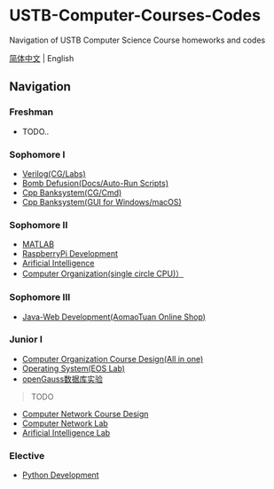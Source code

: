 # USTB-Computer-Courses-Codes

Navigation of USTB Computer Science Course homeworks and codes

[简体中文](https://github.com/WitchElaina/USTB-Computer-Courses-Codes/blob/master/README.md) | English

## Navigation

### Freshman

- TODO..

### Sophomore I

- [Verilog(CG/Labs)](https://github.com/WitchElaina/Verilog-CG-Works)
- [Bomb Defusion(Docs/Auto-Run Scripts)](https://github.com/WitchElaina/bomblab-auto-defuse)
- [Cpp Banksystem(CG/Cmd)](https://github.com/WitchElaina/BankSystem_CommandLineTools)
- [Cpp Banksystem(GUI for Windows/macOS)](https://github.com/WitchElaina/BankSystem)

### Sophomore II

- [MATLAB](https://github.com/WitchElaina/base64-MATLAB)
- [RaspberryPi Development](https://github.com/WitchElaina/Ras-Rain-Detector)
- [Arificial Intelligence](https://github.com/WitchElaina/Beijing-bus-helper)
- [Computer Organization(single circle CPU)）](https://github.com/WitchElaina/single-circle-processor)

### Sophomore III

- [Java-Web Development(AomaoTuan Online Shop)](https://github.com/WitchElaina/Aomaotuan-online-shopping)

### Junior I

- [Computer Organization Course Design(All in one)](https://github.com/WitchElaina/COCD)
- [Operating System(EOS Lab)](https://github.com/WitchElaina/EOS-Lab-USTB)
- [openGauss数据库实验](https://github.com/A-zero-two-A/USTB-openGauss-lab)

> TODO

- [Computer Network Course Design]()
- [Computer Network Lab]()
- [Arificial Intelligence Lab]()

### Elective

- [Python Development](https://github.com/WitchElaina/library-system)
